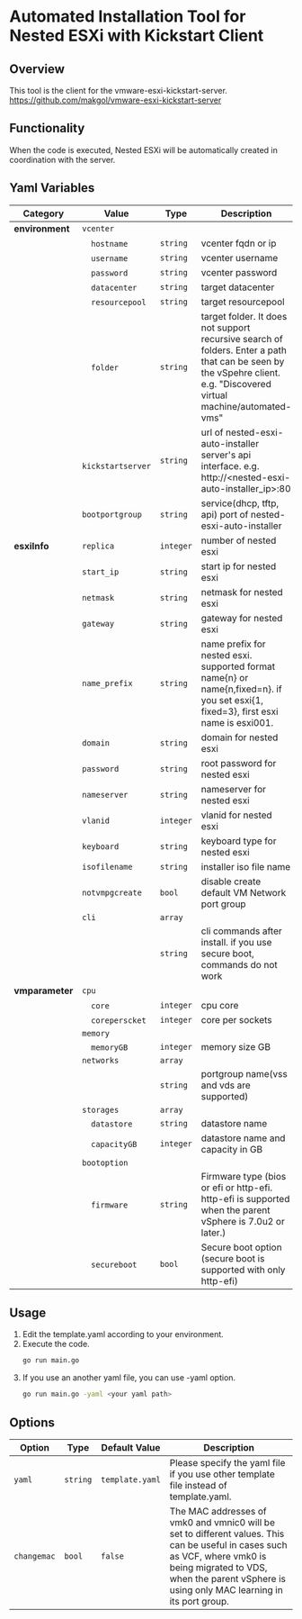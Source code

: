 # Automated Installation Tool for Nested ESXi with Kickstart Client

## Overview
This tool is the client for the vmware-esxi-kickstart-server.  
https://github.com/makgol/vmware-esxi-kickstart-server

## Functionality
When the code is executed, Nested ESXi will be automatically created in coordination with the server.

## Yaml Variables
| Category        | Value                | Type     | Description                                                          |
| --------------- | -------------------- | -------- | -------------------------------------------------------------------- |
| **environment** | `vcenter`            |          |                                                                      |
|                 | &emsp;`hostname`     | `string` | vcenter fqdn or ip                                                   |
|                 | &emsp;`username`     | `string` | vcenter username                                                     |
|                 | &emsp;`password`     | `string` | vcenter password                                                     |
|                 | &emsp;`datacenter`   | `string` | target datacenter                                                    |
|                 | &emsp;`resourcepool` | `string` | target resourcepool                                                  |
|                 | &emsp;`folder`       | `string` | target folder. It does not support recursive search of folders. Enter a path that can be seen by the vSpehre client. e.g. "Discovered virtual machine/automated-vms"|
|                 | &emsp;`kickstartserver`   | `string` | url of nested-esxi-auto-installer server's api interface. e.g. http://<nested-esxi-auto-installer_ip>:80 |
|                 | `bootportgroup`      | `string` | service(dhcp, tftp, api) port of nested-esxi-auto-installer           |
| **esxiInfo**    | `replica`            | `integer`| number of nested esxi                                                |
|                 | `start_ip`           | `string` | start ip for nested esxi                                             |
|                 | `netmask`            | `string` | netmask for nested esxi                                              |
|                 | `gateway`            | `string` | gateway for nested esxi                                              |
|                 | `name_prefix`        | `string` | name prefix for nested esxi. supported format name{n} or name{n,fixed=n}. if you set esxi{1, fixed=3}, first esxi name is esxi001. |
|                 | `domain`             | `string` | domain for nested esxi                                               |
|                 | `password`           | `string` | root password for nested esxi                                        |
|                 | `nameserver`         | `string` | nameserver for nested esxi                                           |
|                 | `vlanid`             | `integer`| vlanid for nested esxi                                               |
|                 | `keyboard`           | `string` | keyboard type for nested esxi                                        |
|                 | `isofilename`        | `string` | installer iso file name                                              |
|                 | `notvmpgcreate`      | `bool`   | disable create default VM Network port group                          |
|                 | `cli`                | `array`  |                                                                      |
|                 |                      | `string` | cli commands after install. if you use secure boot, commands do not work |
| **vmparameter** | `cpu`                |          |                                                                      |
|                 | &emsp;`core`         | `integer`| cpu core                                                             |
|                 | &emsp;`coreperscket` | `integer`| core per sockets                                                     |
|                 | `memory`             |          |                                                                      |
|                 | &emsp;`memoryGB`     | `integer`| memory size GB                                                       |
|                 | `networks`           | `array`  |                                                                      |
|                 |                      | `string` | portgroup name(vss and vds are supported)                            |
|                 | `storages`           | `array`  |                                                                      |
|                 | &emsp;`datastore`    | `string` | datastore name                                                       |
|                 | &emsp;`capacityGB`   | `integer`| datastore name and capacity in GB                                    |
|                 | `bootoption`         |          |                                                                     
|                 | &emsp;`firmware` | `string`| Firmware type (bios or efi or http-efi. http-efi is supported when the parent vSphere is 7.0u2 or later.)                                     |
|                 | &emsp;`secureboot`| `bool`  | Secure boot option (secure boot is supported with only http-efi)     |



## Usage
1. Edit the template.yaml according to your environment.
2. Execute the code.
    ```bash
    go run main.go
    ```
3. If you use an another yaml file, you can use -yaml option.
    ```bash
    go run main.go -yaml <your yaml path>
    ```

## Options
| Option | Type | Default Value | Description |
| --- | --- | --- | --- |
| `yaml` | `string` | `template.yaml` | Please specify the yaml file if you use other template file instead of template.yaml. |
| `changemac` | `bool` | `false` | The MAC addresses of vmk0 and vmnic0 will be set to different values. This can be useful in cases such as VCF, where vmk0 is being migrated to VDS, when the parent vSphere is using only MAC learning in its port group. |